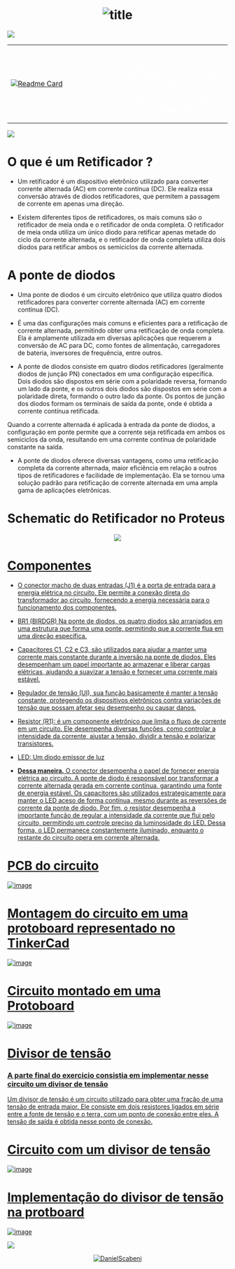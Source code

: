 <h1 align="center">
  <img src="https://raw.githubusercontent.com/DanielScabeni/SistemasEmbarcados/master/titleRet.svg" alt="title" />
</h1>

<img src="https://user-images.githubusercontent.com/73097560/115834477-dbab4500-a447-11eb-908a-139a6edaec5c.gif">

<table>
  <tr>
    <td width="50%">
      <a href="https://github.com/DanielScabeni/SistemasEmbarcados/tree/main/Retificador">
        <img src="https://github-readme-stats.vercel.app/api/pin/?username=DanielScabeni&repo=SistemasEmbarcados&theme=chartreuse-dark" alt="Readme Card">
      </a>
    </td>
    <td width="50%">
  </a>
    <p style="color: white;">Trabalho sobre Retificador, solicitado pelo professor Dr. Rafael babosa, para a materia de Sistemas Embarcados do curso de Sistemas de Informações da Universidade MaterDei (UNIMATER)</p>
    </td>
  </tr>
</table>

<img src="https://user-images.githubusercontent.com/73097560/115834477-dbab4500-a447-11eb-908a-139a6edaec5c.gif">

# O que é um Retificador ?

- Um retificador é um dispositivo eletrônico utilizado para converter corrente alternada (AC) em corrente contínua (DC). Ele realiza essa conversão através de diodos retificadores, que permitem a passagem de corrente em apenas uma direção.

- Existem diferentes tipos de retificadores, os mais comuns são o retificador de meia onda e o retificador de onda completa. O retificador de meia onda utiliza um único diodo para retificar apenas metade do ciclo da corrente alternada, e o retificador de onda completa utiliza dois diodos para retificar ambos os semiciclos da corrente alternada.

# A ponte de diodos 

- Uma ponte de diodos é um circuito eletrônico que utiliza quatro diodos retificadores para converter corrente alternada (AC) em corrente contínua (DC).

- É uma das configurações mais comuns e eficientes para a retificação de corrente alternada, permitindo obter uma retificação de onda completa. Ela é amplamente utilizada em diversas aplicações que requerem a conversão de AC para DC, como fontes de alimentação, carregadores de bateria, inversores de frequência, entre outros.

- A ponte de diodos consiste em quatro diodos retificadores (geralmente diodos de junção PN) conectados em uma configuração específica. Dois diodos são dispostos em série com a polaridade reversa, formando um lado da ponte, e os outros dois diodos são dispostos em série com a polaridade direta, formando o outro lado da ponte. Os pontos de junção dos diodos formam os terminais de saída da ponte, onde é obtida a corrente contínua retificada.

Quando a corrente alternada é aplicada à entrada da ponte de diodos, a configuração em ponte permite que a corrente seja retificada em ambos os semiciclos da onda, resultando em uma corrente contínua de polaridade constante na saída.

- A ponte de diodos oferece diversas vantagens, como uma retificação completa da corrente alternada, maior eficiência em relação a outros tipos de retificadores e facilidade de implementação. Ela se tornou uma solução padrão para retificação de corrente alternada em uma ampla gama de aplicações eletrônicas.

# Schematic do Retificador no Proteus

<div align=center>
<a href="https://github.com/DanielScabeni">
<img src="./schematics/Proteus1.png">
</div>

# Componentes 

- O conector macho de duas entradas (J1) é a porta de entrada para a energia elétrica no circuito. Ele permite a conexão direta do transformador ao circuito, fornecendo a energia necessária para o funcionamento dos componentes.

- BR1 (BIRDGR) Na ponte de diodos, os quatro diodos são arranjados em uma estrutura que forma uma ponte, permitindo que a corrente flua em uma direção específica.

- Capacitores C1, C2 e C3, são utilizados para ajudar a manter uma corrente mais constante durante a inversão na ponte de diodos. Eles desempenham um papel importante ao armazenar e liberar cargas elétricas, ajudando a suavizar a tensão e fornecer uma corrente mais estável.

- Regulador de tensão (UI), sua função basicamente é manter a tensão constante, protegendo os dispositivos eletrônicos contra variações de tensão que possam afetar seu desempenho ou causar danos.

- Resistor (R1): é um componente eletrônico que limita o fluxo de corrente em um circuito. Ele desempenha diversas funções, como controlar a intensidade da corrente, ajustar a tensão, dividir a tensão e polarizar transistores.
  
- LED: Um diodo emissor de luz
  
- **Dessa maneira.** O conector desempenha o papel de fornecer energia elétrica ao circuito. A ponte de diodo é responsável por transformar a corrente alternada gerada em corrente contínua, garantindo uma fonte de energia estável. Os capacitores são utilizados estrategicamente para manter o LED aceso de forma contínua, mesmo durante as reversões de corrente da ponte de diodo. Por fim, o resistor desempenha a importante função de regular a intensidade da corrente que flui pelo circuito, permitindo um controle preciso da luminosidade do LED. Dessa forma, o LED permanece constantemente iluminado, enquanto o restante do circuito opera em corrente alternada.
  
# PCB do circuito
  
![image](https://github.com/DanielScabeni/SistemasEmbarcados/blob/main/Retificador/schematics/pcb-Ponte1.png?raw=true)

# Montagem do circuito em uma protoboard representado no TinkerCad
  
![image](https://github.com/DanielScabeni/SistemasEmbarcados/blob/main/Retificador/schematics/RetTink1.png?raw=true)

# Circuito montado em uma Protoboard

![image](https://github.com/DanielScabeni/SistemasEmbarcados/blob/main/Retificador/schematics/CircRet1.jpeg?raw=true)
  
# Divisor de tensão

<h3>
  <p> 
    A parte final do exercicio consistia em implementar nesse circuito um divisor de tensão
  <p/>
</h3>

Um divisor de tensão é um circuito utilizado para obter uma fração de uma tensão de entrada maior. Ele consiste em dois resistores ligados em série entre a fonte de tensão e o terra, com um ponto de conexão entre eles. A tensão de saída é obtida nesse ponto de conexão.
  
# Circuito com um divisor de tensão
![image](https://github.com/DanielScabeni/SistemasEmbarcados/blob/main/Retificador/schematics/RetTink2.png?raw=true)

# Implementação do divisor de tensão na protboard
  
![image](https://github.com/DanielScabeni/SistemasEmbarcados/blob/main/Retificador/schematics/CircRet2.png?raw=true)
  
<img src="https://user-images.githubusercontent.com/73097560/115834477-dbab4500-a447-11eb-908a-139a6edaec5c.gif">
  
<p align="center"> <img src="https://raw.githubusercontent.com/mayhemantt/mayhemantt/Update/svg/Bottom.svg" alt="DanielScabeni" /></p> 
  
